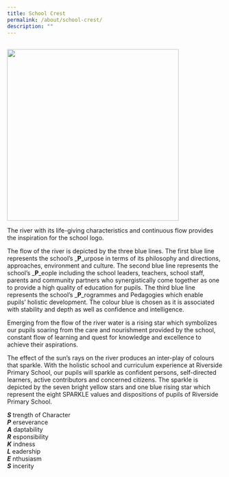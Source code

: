 ```yaml
---
title: School Crest
permalink: /about/school-crest/
description: ""
---
```

<br>
<img src="/images/cce1.jpg" 
        class="centreImage"
				style="width:400px"
	/>
<br>

The river with its life-giving characteristics and continuous flow provides the inspiration for the school logo.

The flow of the river is depicted by the three blue lines. The first blue line represents the school’s _**P**_urpose in terms of its philosophy and directions, approaches, environment and culture. The second blue line represents the school’s _**P**_eople including the school leaders, teachers, school staff, parents and community partners who synergistically come together as one to provide a high quality of education for pupils. The third blue line represents the school’s _**P**_rogrammes and Pedagogies which enable pupils’ holistic development. The colour blue is chosen as it is associated with stability and depth as well as confidence and intelligence.

Emerging from the flow of the river water is a rising star which symbolizes our pupils soaring from the care and nourishment provided by the school, constant flow of learning and quest for knowledge and excellence to achieve their aspirations.

The effect of the sun’s rays on the river produces an inter-play of colours that sparkle. With the holistic school and curriculum experience at Riverside Primary School, our pupils will sparkle as confident persons, self-directed learners, active contributors and concerned citizens. The sparkle is depicted by the seven bright yellow stars and one blue rising star which represent the eight SPARKLE values and dispositions of pupils of Riverside Primary School.

**_S_** trength of Character  
**_P_** erseverance  
**_A_** daptability  
**_R_** esponsibility  
**_K_** indness  
**_L_** eadership  
**_E_** nthusiasm  
**_S_** incerity